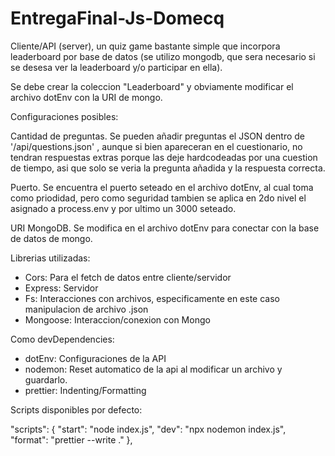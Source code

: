 # EntregaFinal-Js-Domecq

Cliente/API (server), un quiz game bastante simple que incorpora leaderboard por base de datos (se utilizo mongodb, que sera necesario si se desesa ver la leaderboard y/o participar en ella).

Se debe crear la coleccion "Leaderboard" y obviamente modificar el archivo dotEnv con la URI de mongo.

Configuraciones posibles:

  Cantidad de preguntas. Se pueden añadir preguntas el JSON dentro de '/api/questions.json' , aunque si bien apareceran en el cuestionario, no tendran respuestas extras porque las deje hardcodeadas por una cuestion de tiempo, asi que solo se veria la pregunta añadida y la respuesta correcta.

  Puerto. Se encuentra el puerto seteado en el archivo dotEnv, al cual toma como priodidad, pero como seguridad tambien se aplica en 2do nivel el asignado a process.env y por ultimo un 3000 seteado.

  URI MongoDB. Se modifica en el archivo dotEnv para conectar con la base de datos de mongo.


Librerias utilizadas:

  - Cors: Para el fetch de datos entre cliente/servidor
  - Express: Servidor
  - Fs: Interacciones con archivos, especificamente en este caso manipulacion de archivo .json
  - Mongoose: Interaccion/conexion con Mongo
  
 Como devDependencies:
 
  - dotEnv: Configuraciones de la API
  - nodemon: Reset automatico de la api al modificar un archivo y guardarlo.
  - prettier: Indenting/Formatting


Scripts disponibles por defecto:

  "scripts": {
      "start": "node index.js",
      "dev": "npx nodemon index.js",
     "format": "prettier --write ."
    },
